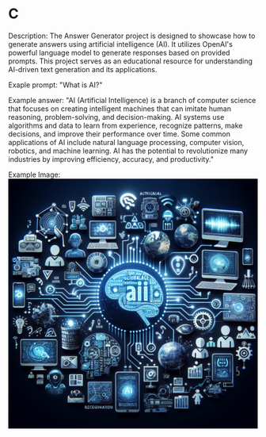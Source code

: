 # C

Description:
The Answer Generator project is designed to showcase how to generate answers using artificial intelligence (AI). It utilizes OpenAI's powerful language model to generate responses based on provided prompts. This project serves as an educational resource for understanding AI-driven text generation and its applications.

Exaple prompt: "What is AI?"

Example answer: "AI (Artificial Intelligence) is a branch of computer science that focuses on creating intelligent machines that can imitate human reasoning, problem-solving, and decision-making. AI systems use algorithms and data to learn from experience, recognize patterns, make decisions, and improve their performance over time. Some common applications of AI include natural language processing, computer vision, robotics, and machine learning. AI has the potential to revolutionize many industries by improving efficiency, accuracy, and productivity."

Example Image:
 ![Example Image](https://github.com/x-MiLLER-x/C/blob/main/GenerationTask/AI.png)

